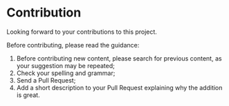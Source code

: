 # Contribution

Looking forward to your contributions to this project.



Before contributing, please read the guidance:

1. Before contributing new content, please search for previous content, as your suggestion may be repeated;
2. Check your spelling and grammar;
3. Send a Pull Request;
4. Add a short description to your Pull Request explaining why the addition is great.